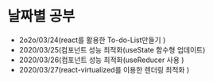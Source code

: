 # 날짜별 공부


- 2o2o/03/24(react를 활용한 To-do-List만들기 )
- 2020/03/25(컴포넌트 성능 최적화(useState 함수형 업데이트)
- 2020/03/26(컴포넌트 성능 최적화(useReducer 사용 )
- 2020/03/27(react-virtualized를 이용한 렌더링 최적화 )
